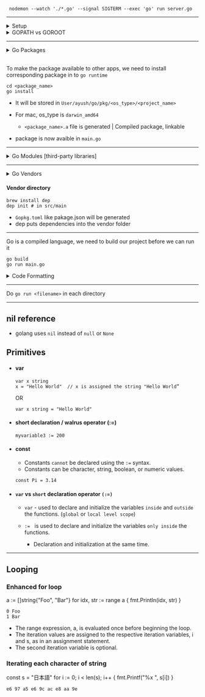 
```
 nodemon --watch './*.go' --signal SIGTERM --exec 'go' run server.go 
```
---
<details>
<summary>Setup</summary>

#### Add GOPATH to your PATH
```
vim ~/.zshrc
export GOPATH=/Users/ayush/go
export PATH=$PATH:$GOPATH
export PATH=$PATH:$GOPATH/bin
source ~/.zshrc
sudo chmod 777 /bin/goimports
```
- Copy project from `/usr/local/go/src` to `/Users/ayush/go/src/`
### Change VS Code Settings
```
"go.gopath": "/Users/ayush/go",
"go.toolsGopath": "/Users/ayush/go",
```
- Clone project in the `User/ayush/go/src`
#### Initialize our project as a Go module
```
go mod init github.com/aroraayush/golang-data-structures
```
#### Output
`go: creating new go.mod: module github.com/aroraayush/golang-data-structures`
- A new file will appear in your directory called `go.mod`
    - `go.mod` contains information about our module for others, such as the module name and Go version it is intended for

</details>

<details>
<summary>GOPATH vs GOROOT</summary>

Installing Golang via Homebrew automatically generates two directories critical to running Go:
- `GOROOT` ( /usr/local/go ): 
    
    The Go "root" directory contains <ins> **Go's source code**</ins>. Homebrew will automatically register this path for you; there's little reason to mess around in here unless you're a Go contributor or if you're attempting to run multiple versions of Go.
- `GOPATH` ( /Users/ayush/go ): 
    
    Unlike most programming languages, Go takes an opinionated stance that <ins> **all projects** </ins>  and dependencies of the language <ins> **should exist in a single directory known as the GOPATH**</ins> . Any time we develop a Go project or install a third-party module, the actions taken ultimately happen inside this directory
    
</details>

---
<details>
<summary>Go Packages</summary>

- Go programs are made up of "packages," which mirror packaging concepts in other programming languages (think modules in Python or packages in Java). 

- Every Golang program contains a **package called**  `main`, which serves as the project's entry point.

---

</details>
<br>

To make the package available to other apps, we need to install corresponding package in to `go runtime`
```
cd <package_name>
go install
```
- It will be stored in `User/ayush/go/pkg/<os_type>/<project_name>`
- For mac, os_type is `darwin_amd64`
    - `<package_name>.a` file is generated | Compiled package, linkable
    
- package is now avaible in `main.go`

---

<details>
<summary>Go Modules [third-party libraries]</summary>

Go modules are third-party libraries installed by Go. Modules are essentially projects which have been published for general use as dependencies in your projects.

</details>

---

<details>
<summary>Go Vendors</summary>
<br>

While modules can be installed to the `/pkg/mod` directory for global use, **source projects** can contain their **own versions of these modules to avoid clashing dependency** versions between projects (**similar to Python virtual environments**). While not required, you can choose to keep module versions project-specific (we will do this in our example).
</details>

#### Vendor directory
```
brew install dep
dep init # in src/main
```
- `Gopkg.toml` like pakage.json will be generated
- dep puts dependencies into the vendor folder


---
Go is a compiled language, we need to build our project before we can run it 
```
go build
go run main.go
```
<details>
<summary>Code Formatting</summary>
    
    go fmt
</details>

---
Do `go run <filename>` in each directory

---
## nil reference
- golang uses `nil` instead of `null` or `None`

## Primitives
- #### var
    ```
    var x string
    x = "Hello World"  // x is assigned the string "Hello World”
    ```
    OR
    ```
    var x string = "Hello World" 
    ```
- #### short declaration / walrus  operator (:=)
    ```
    myvariable3 := 200
    ```
- #### const
    - Constants `cannot` be declared using the `:=` syntax.
    - Constants can be character, string, boolean, or numeric values.
    ```
    const Pi = 3.14
    ```

- #### `var` vs `short`  declaration operator `(:=)`
    
    -   `var` - used to declare and initialize the variables `inside` and `outside` the functions. (`global` or `local level scope`)

    - `:=`  &nbsp; is used to declare and initialize the variables `only inside` the functions.
        
        - Declaration and initialization at the same time.

---
## Looping

### Enhanced for loop

a := []string{"Foo", "Bar"}
for idx, str := range a {
    fmt.Println(idx, str)
}

```
0 Foo
1 Bar
```
- The range expression, a, is evaluated once before beginning the loop.
- The iteration values are assigned to the respective iteration variables, i and s, as in an assignment statement.
- The second iteration variable is optional.

### Iterating each character of string
const s = "日本語"
for i := 0; i < len(s); i++ {
    fmt.Printf("%x ", s[i])
}
```
e6 97 a5 e6 9c ac e8 aa 9e
```
